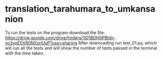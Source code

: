 # translation_tarahumara_to_umkansanion 
To run the tests on the program download the file: https://drive.google.com/drive/folders/1jD1BDH0PBldir-yo3vnE0V80NXzriUsP?usp=sharing  After downoading run test_01.py, which will run all the tests and will show the number of tests passed in the terminal with the time taken.
